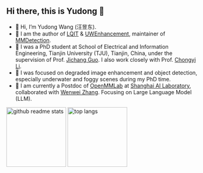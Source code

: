 
<!--
**BIGWangYuDong/BIGWangYuDong** is a ✨ _special_ ✨ repository because its `README.md` (this file) appears on your GitHub profile.

Here are some ideas to get you started:

- 🔭 I’m currently working on ...
- 🌱 I’m currently learning ...
- 👯 I’m looking to collaborate on ...
- 🤔 I’m looking for help with ...
- 💬 Ask me about ...
- 📫 How to reach me: ...
- 😄 Pronouns: ...
- ⚡ Fun fact: ...
-->

## Hi there, this is Yudong 👋

- 👋 Hi, I’m Yudong Wang (汪昱东).
- 📖 I am the author of [LQIT](https://github.com/BIGWangYuDong/lqit) & [UWEnhancement](https://github.com/BIGWangYuDong/UWEnhancement), maintainer of [MMDetection](https://github.com/open-mmlab/mmdetection).
- 🌱 I was a PhD student at School of Electrical and Information Engineering, Tianjin University (TJU), Tianjin, China, under the supervision of Prof. [Jichang Guo](http://seea.tju.edu.cn/info/1014/1453.htm). I also work closely with Prof. [Chongyi Li](https://li-chongyi.github.io/).
- 👀 I was focused on degraded image enhancement and object detection, especially underwater and foggy scenes during my PhD time.
- 🔭 I am currently a Postdoc of [OpenMMLab](https://openmmlab.com/) at [Shanghai AI Laboratory](https://www.shlab.org.cn/), collaborated with [Wenwei Zhang](https://zhangwenwei.cn/). Focusing on Large Language Model (LLM).

<p align="left"><a href="https://github.com/BIGWangYuDong?tab=repositories"><img src="https://github-readme-stats.vercel.app/api?username=BIGWangYuDong&theme=vue&count_private=true&show_icons=true&hide=issues" alt="github readme stats" height="156"/></a>    <a href="https://github.com/BIGWangYuDong?tab=repositories"><img src="https://github-readme-stats.anuraghazra1.vercel.app/api/top-langs/?username=BIGWangYuDong&theme=vue&layout=compact" alt="top langs" height="156"/></a></p>
